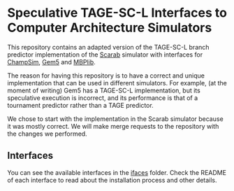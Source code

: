 # Speculative TAGE-SC-L Interfaces to Computer Architecture Simulators

This repository contains an adapted version of
the TAGE-SC-L branch predictor implementation of the [Scarab] simulator
with interfaces for [ChampSim], [Gem5] and [MBPlib].

The reason for having this repository is to have a
correct and unique implementation that can be used in different simulators.
For example, (at the moment of writing) Gem5 has a TAGE-SC-L implementation,
but its speculative execution is incorrect,
and its performance is that of a tournament predictor
rather than a TAGE predictor.

We chose to start with the implementation in the Scarab simulator
because it was mostly correct.
We will make merge requests to the repository with the changes we performed.

[Scarab]: https://github.com/hpsresearchgroup/scarab
[ChampSim]: https://github.com/ChampSim/ChampSim
[Gem5]: https://github.com/gem5/gem5
[MBPlib]: https://github.com/useredsa/MBPlib

## Interfaces

You can see the available interfaces in the [ifaces] folder.
Check the README of each interface to read about the installation process
and other details.

[ifaces]: /include/tagescl/ifaces/
